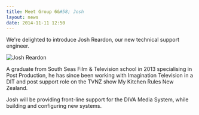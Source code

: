 ```yaml
---
title: Meet Group 6&#58; Josh
layout: news
date: 2014-11-11 12:50
---
```


We're delighted to introduce Josh Reardon, our new technical support engineer.

<img src="/images/company/josh-reardon.jpg" alt="Josh Reardon"/>

A graduate from South Seas Film & Television school in 2013 specialising in Post Production, he has since been working with Imagination Television in a DIT and post support role on the TVNZ show My Kitchen Rules New Zealand.

Josh will be providing front-line support for the DIVA Media System, while building and configuring new systems.
